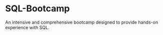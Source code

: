 # SQL-Bootcamp
An intensive and comprehensive bootcamp designed to provide hands-on experience with SQL.
